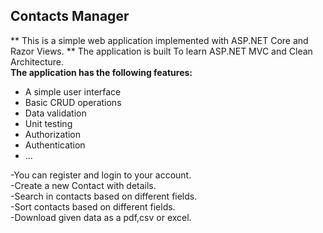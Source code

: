 ## Contacts Manager
** This is a simple web application implemented with ASP.NET Core and Razor Views.
** The application is built To learn ASP.NET MVC and Clean Architecture.<br>
**The application has the following features:**
* A simple user interface
* Basic CRUD operations
* Data validation
* Unit testing
* Authorization
* Authentication
* ...<br>

-You can register and login to your account.<br>
-Create a new  Contact with details.<br>
-Search in contacts based on different fields.<br>
-Sort contacts based on different fields.<br>
-Download given data as a pdf,csv or excel.<br>
